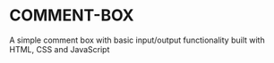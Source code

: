 # COMMENT-BOX
 A simple comment box with basic input/output functionality built with HTML, CSS and JavaScript
